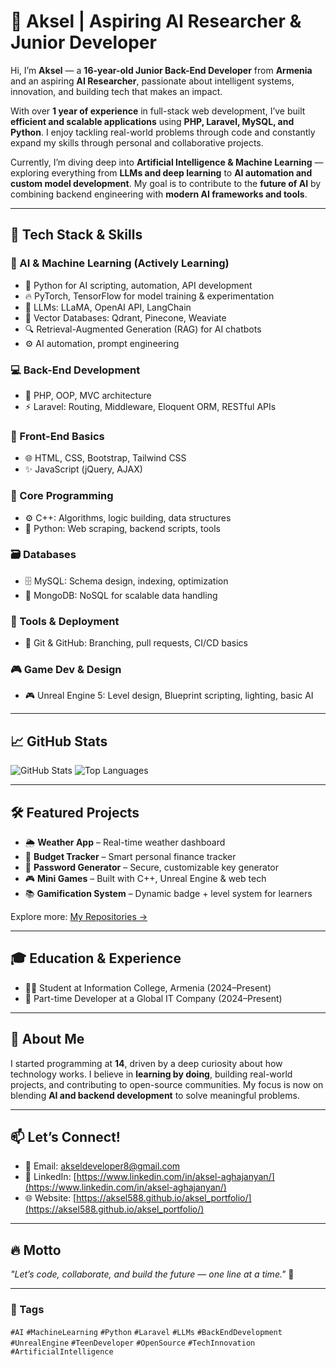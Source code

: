 # 👋 Aksel | Aspiring AI Researcher & Junior Developer

Hi, I’m **Aksel** — a **16-year-old Junior Back-End Developer** from **Armenia** and an aspiring **AI Researcher**, passionate about intelligent systems, innovation, and building tech that makes an impact.

With over **1 year of experience** in full-stack web development, I’ve built **efficient and scalable applications** using **PHP, Laravel, MySQL, and Python**. I enjoy tackling real-world problems through code and constantly expand my skills through personal and collaborative projects.

Currently, I’m diving deep into **Artificial Intelligence & Machine Learning** — exploring everything from **LLMs and deep learning** to **AI automation and custom model development**. My goal is to contribute to the **future of AI** by combining backend engineering with **modern AI frameworks and tools**.

---

## 🚀 Tech Stack & Skills

### 🔬 AI & Machine Learning (Actively Learning)
- 🐍 Python for AI scripting, automation, API development
- 🔥 PyTorch, TensorFlow for model training & experimentation
- 🧠 LLMs: LLaMA, OpenAI API, LangChain
- 🧩 Vector Databases: Qdrant, Pinecone, Weaviate
- 🔍 Retrieval-Augmented Generation (RAG) for AI chatbots
- ⚙️ AI automation, prompt engineering

### 💻 Back-End Development
- 🐘 PHP, OOP, MVC architecture
- ⚡ Laravel: Routing, Middleware, Eloquent ORM, RESTful APIs

### 🎨 Front-End Basics
- 🌐 HTML, CSS, Bootstrap, Tailwind CSS
- ✨ JavaScript (jQuery, AJAX)

### 🧠 Core Programming
- ⚙️ C++: Algorithms, logic building, data structures
- 🐍 Python: Web scraping, backend scripts, tools

### 🗃️ Databases
- 🗄️ MySQL: Schema design, indexing, optimization
- 🍃 MongoDB: NoSQL for scalable data handling

### 🔧 Tools & Deployment
- 🔄 Git & GitHub: Branching, pull requests, CI/CD basics

### 🎮 Game Dev & Design
- 🎮 Unreal Engine 5: Level design, Blueprint scripting, lighting, basic AI

---

## 📈 GitHub Stats

![GitHub Stats](https://github-readme-stats.vercel.app/api?username=AkseL588&show_icons=true&theme=radical)
![Top Languages](https://github-readme-stats.vercel.app/api/top-langs/?username=AkseL588&layout=compact&theme=radical)

---

## 🛠 Featured Projects
- 🌦️ **Weather App** – Real-time weather dashboard
- 💸 **Budget Tracker** – Smart personal finance tracker
- 🔐 **Password Generator** – Secure, customizable key generator
- 🎮 **Mini Games** – Built with C++, Unreal Engine & web tech
- 📚 **Gamification System** – Dynamic badge + level system for learners

Explore more: [My Repositories →](https://github.com/AkseL588)

---

## 🎓 Education & Experience
- 👨‍🎓 Student at Information College, Armenia (2024–Present)
- 💼 Part-time Developer at a Global IT Company (2024–Present)

---

## 💬 About Me
I started programming at **14**, driven by a deep curiosity about how technology works. I believe in **learning by doing**, building real-world projects, and contributing to open-source communities. My focus is now on blending **AI and backend development** to solve meaningful problems.

---

## 📫 Let’s Connect!
- 📧 Email: [akseldeveloper8@gmail.com](akseldeveloper8@gmail.com)
- 💼 LinkedIn: [https://www.linkedin.com/in/aksel-aghajanyan/](https://www.linkedin.com/in/aksel-aghajanyan/)
- 🌐 Website: [https://aksel588.github.io/aksel_portfolio/](https://aksel588.github.io/aksel_portfolio/)

---

## 🔥 Motto
_"Let’s code, collaborate, and build the future — one line at a time."_ 🚀

---

### 🔖 Tags  
`#AI` `#MachineLearning` `#Python` `#Laravel` `#LLMs` `#BackEndDevelopment` `#UnrealEngine` `#TeenDeveloper` `#OpenSource` `#TechInnovation` `#ArtificialIntelligence`

